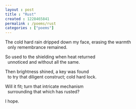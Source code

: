 ```yaml
---
layout : post
title : "Rust"
created : 1228465841
permalink : /poems/rust
categories : ["poems"]
---
```

<p>The cold hard rain dripped down my face, erasing the warmth<br />
&nbsp;&nbsp;only remembrance remained.</p>
<p>So used to the shielding when heat returned<br />
&nbsp;&nbsp;unnoticed and without all the same.</p>
<p>Then brightness shined, a key was found<br />
&nbsp;&nbsp;to try that diligent construct; cold hard lock.</p>
<p>Will it fit; turn that intricate mechanism<br />
&nbsp;&nbsp;surrounding that which has rusted?</p>
<p>I hope.</p>